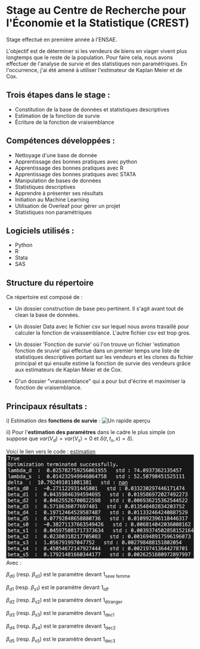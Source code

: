 # Stage au Centre de Recherche pour l'Économie et la Statistique (CREST)

Stage effectué en première année à l'ENSAE.

L'objectif est de déterminer si les vendeurs de biens en viager vivent plus longtemps que le reste de la population. 
Pour faire cela, nous avons effectuer de l'analyse de survie et des statistiques non paramétriques. En l'occurrence, j'ai été amené à utiliser l'estimateur de Kaplan Meier et de Cox. 

## Trois étapes dans le stage : 
- Constitution de la base de données et statistiques descriptives 
- Estimation de la fonction de survie 
- Écriture de la fonction de vraisemblance 

## Compétences développées :  
- Nettoyage d'une base de donnée
- Apprentissage des bonnes pratiques avec python
- Apprentissage des bonnes pratiques avec R
- Apprentissage des bonnes pratiques avec STATA
- Manipulation de bases de données
- Statistiques descriptives
- Apprendre à présenter ses résultats
- Initiation au Machine Learning
- Utilisation de Overleaf pour gérer un projet
- Statistiques non paramétriques 

## Logiciels utilisés : 
- Python 
- R 
- Stata
- SAS 

## Structure du répertoire
Ce répertoire est composé de : 

- Un dossier construction de base peu pertinent. Il s'agit avant tout de clean la base de données. 

- Un dossier Data avec le fichier csv sur lequel nous avons travaillé pour calculer la fonction de vraissemblance. L'autre fichier csv est trop gros. 

- Un dossier 'Fonction de survie' où l'on trouve un fichier 'estimation fonction de sruvie' qui effectue dans un premier temps une liste de statistiques descriptives portant sur les vendeurs et les clones du fichier principal et qui ensuite estime la fonction de survie des vendeurs grâce aux estimateurs de Kaplan Meier et de Cox. 

- D'un dossier "vraissemblance" qui a pour but d'écrire et maximiser la fonction de vraisemblance.

## Principaux résultats : 
i) Estimation des **fonctions de survie** : 
<picture>
 <source media="(prefers-color-scheme: dark)" srcset="https://github.com/AugustinCablant/Estimation-non-param-trique-et-mod-les-de-survie/blob/main/Fonction%20de%20survie/R%C3%A9sultats/survival_function.png">
 <source media="(prefers-color-scheme: light)" srcset="https://github.com/AugustinCablant/Estimation-non-param-trique-et-mod-les-de-survie/blob/main/Fonction%20de%20survie/R%C3%A9sultats/survival_function.png">
 <img alt="Un rapide aperçu" src="https://github.com/AugustinCablant/Estimation-non-param-trique-et-mod-les-de-survie/blob/main/Fonction%20de%20survie/R%C3%A9sultats/survival_function.png">
</picture>

ii) Pour l'**estimation des paramètres** dans le cadre le plus simple (on suppose que $var(V_d)=var(V_s)=0$ et $\delta(t,t_s,x)=\delta$). <br>

Voici le lien vers le code : [estimation](https://github.com/AugustinCablant/Estimation-non-param-trique-et-mod-les-de-survie/blob/main/Vraisemblance/vraisemblance_mod%C3%A8le_simple.py) 
<picture>
 <source media="(prefers-color-scheme: dark)" srcset="https://github.com/AugustinCablant/Estimation-non-param-trique-et-mod-les-de-survie/blob/main/Vraisemblance/resultats.png">
 <source media="(prefers-color-scheme: light)" srcset="https://github.com/AugustinCablant/Estimation-non-param-trique-et-mod-les-de-survie/blob/main/Vraisemblance/resultats.png">
 <img alt="Un rapide aperçu" src="https://github.com/AugustinCablant/Estimation-non-param-trique-et-mod-les-de-survie/blob/main/Vraisemblance/resultats.png">
</picture>
Avec : 

$\beta _{d0}$ (resp. $\beta _{s0}$) est le paramètre devant $1 _{\text{sexe femme}}$  

$\beta _{d1}$ (resp. $\beta _{s1}$) est le paramètre devant $1 _{\text{idf}}$ 

$\beta _{d2}$ (resp. $\beta _{s2}$) est le paramètre devant $1 _{\text{étranger}}$ 

$\beta _{d3}$ (resp. $\beta _{s3}$) est le paramètre devant $1 _{\text{dec1}}$ 

$\beta _{d4}$ (resp. $\beta _{s4}$) est le paramètre devant $1 _{\text{dec2}}$ 

$\beta _{d5}$ (resp. $\beta _{s5}$) est le paramètre devant $1 _{\text{dec3}}$ 

